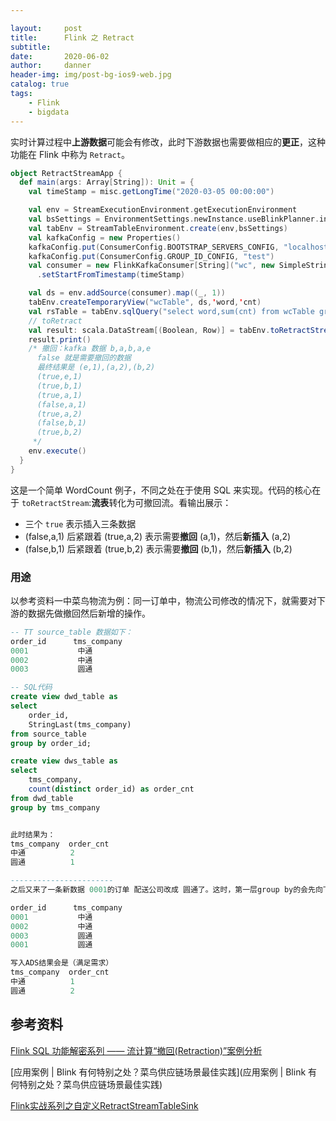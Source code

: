 ```yaml
---

layout:     post
title:      Flink 之 Retract
subtitle:   
date:       2020-06-02
author:     danner
header-img: img/post-bg-ios9-web.jpg
catalog: true
tags:
    - Flink
    - bigdata
---
```


实时计算过程中**上游数据**可能会有修改，此时下游数据也需要做相应的**更正**，这种功能在 Flink 中称为 `Retract`。

``` scala
object RetractStreamApp {
  def main(args: Array[String]): Unit = {
    val timeStamp = misc.getLongTime("2020-03-05 00:00:00")

    val env = StreamExecutionEnvironment.getExecutionEnvironment
    val bsSettings = EnvironmentSettings.newInstance.useBlinkPlanner.inStreamingMode.build
    val tabEnv = StreamTableEnvironment.create(env,bsSettings)
    val kafkaConfig = new Properties()
    kafkaConfig.put(ConsumerConfig.BOOTSTRAP_SERVERS_CONFIG, "localhost:9092")
    kafkaConfig.put(ConsumerConfig.GROUP_ID_CONFIG, "test")
    val consumer = new FlinkKafkaConsumer[String]("wc", new SimpleStringSchema, kafkaConfig)
      .setStartFromTimestamp(timeStamp)

    val ds = env.addSource(consumer).map((_, 1))
    tabEnv.createTemporaryView("wcTable", ds,'word,'cnt)
    val rsTable = tabEnv.sqlQuery("select word,sum(cnt) from wcTable group by word")
    // toRetract
    val result: scala.DataStream[(Boolean, Row)] = tabEnv.toRetractStream(rsTable)
    result.print()
    /* 撤回：kafka 数据 b,a,b,a,e
      false 就是需要撤回的数据
      最终结果是 (e,1),(a,2),(b,2)
      (true,e,1)
      (true,b,1)
      (true,a,1)
      (false,a,1)
      (true,a,2)
      (false,b,1)
      (true,b,2)
     */
    env.execute()
  }
}
```

这是一个简单 WordCount 例子，不同之处在于使用 SQL 来实现。代码的核心在于 `toRetractStream`:**流表**转化为可撤回流。看输出展示：

- 三个 `true` 表示插入三条数据
- (false,a,1) 后紧跟着 (true,a,2) 表示需要**撤回** (a,1)，然后**新插入** (a,2)
- (false,b,1) 后紧跟着 (true,b,2) 表示需要**撤回** (b,1)，然后**新插入** (b,2)

### 用途

以参考资料一中菜鸟物流为例：同一订单中，物流公司修改的情况下，就需要对下游的数据先做撤回然后新增的操作。

```sql
-- TT source_table 数据如下：
order_id      tms_company
0001           中通
0002           中通
0003           圆通

-- SQL代码
create view dwd_table as 
select
    order_id,
    StringLast(tms_company)
from source_table
group by order_id;

create view dws_table as 
select 
    tms_company,
    count(distinct order_id) as order_cnt
from dwd_table 
group by tms_company


此时结果为：
tms_company  order_cnt
中通          2
圆通          1

-----------------------
之后又来了一条新数据 0001的订单 配送公司改成 圆通了。这时，第一层group by的会先向下游发送一条 (0001,中通）的撤回消息，第二层group by节点收到撤回消息后，会将这个节点 中通对应的 value减少1，并更新到结果表中；然后第一层的分桶统计逻辑向下游正常发送(0001,圆通）的正向消息，更新了圆通物流对应的订单数目，达到了最初的汇总目的。

order_id      tms_company
0001           中通
0002           中通
0003           圆通
0001           圆通

写入ADS结果会是（满足需求）
tms_company  order_cnt
中通          1
圆通          2
```





## 参考资料

[Flink SQL 功能解密系列 —— 流计算“撤回(Retraction)”案例分析](https://yq.aliyun.com/articles/457392)

[应用案例 | Blink 有何特别之处？菜鸟供应链场景最佳实践](应用案例 | Blink 有何特别之处？菜鸟供应链场景最佳实践)

[Flink实战系列之自定义RetractStreamTableSink](https://mp.weixin.qq.com/s?__biz=MzU5MTc1NDUyOA==&mid=2247483877&idx=1&sn=c722beb68ae27e3d1ae757c68a6842cc&chksm=fe2b65aac95cecbc278412a50495fc101d7cfecdbe15d7f6a3e04a5dc184dba87a983789949b&token=1090913763&lang=zh_CN#rd)